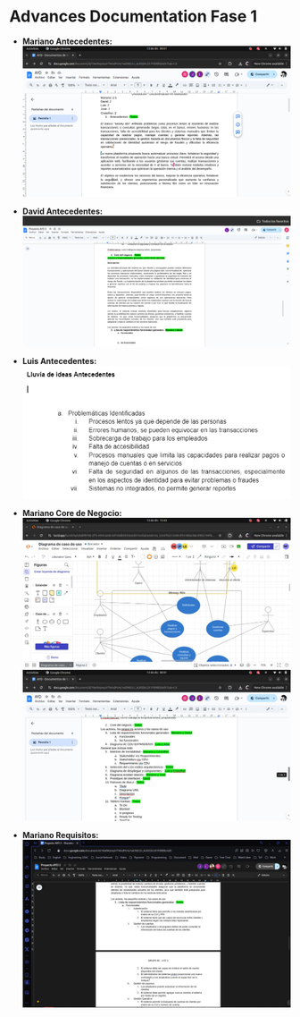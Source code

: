 # Advances Documentation Fase 1

- **Mariano Antecedentes:**
  ![Advances](../Fase-1-Screenshot/MarianoAntecedentes.png)

- **David Antecedentes:**
  ![Advances](../Fase-1-Screenshot/DavidAntecendentes.png)

- **Luis Antecedentes:**
  ![Advances](../Fase-1-Screenshot/LuisAntecedentes.png)
  
- **Mariano Core de Negocio:**
  ![Advances](../Fase-1-Screenshot/MarianoCoreNegocio.JPG)
  ![Advances](../Fase-1-Screenshot/MarianoCoreNegocio2.JPG)

- **Mariano Requisitos:**
  ![Advances](../Fase-1-Screenshot/MarianoRequisitos.JPG)
